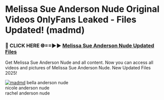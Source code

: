 # Melissa Sue Anderson Nude Original Videos 0nlyFans Leaked - Files Updated! (madmd)

<h3>🔴 CLICK HERE 🌐==►► <a href="https://tinyurl.com/52m3yx9h" rel="nofollow">Melissa Sue Anderson Nude Updated Files</a></h3>

Get Melissa Sue Anderson Nude and all content. Now you can access all videos and pictures of Melissa Sue Anderson Nude. New Updated Files 2025!

[![madmd](https://i.imgur.com/TnHtlc8.gif)](https://tinyurl.com/52m3yx9h)
bella anderson nude<br>
nicole anderson nude<br>
rachel anderson nude